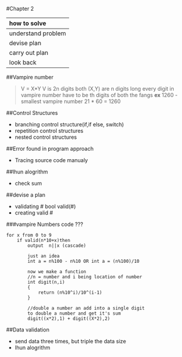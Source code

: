 #Chapter 2

|how to solve|
|:---|
|understand problem|
|devise plan|
|carry out plan|
|look back|

##Vampire number 
> V = X*Y
> V is 2n digits
> both (X,Y) are n digits long
> every digit in vampire number have to be th digits of both the fangs
> **ex**
> 1260 - smallest vampire number
> 21 * 60 = 1260

##Control Structures
* branching control structure(if,if else, switch)
* repetition control structures
* nested control structures

##Error found in program
approach
* Tracing source code manualy

##lhun alogrithm
* check sum

##devise a plan
* validating # bool valid(#)
* creating valid #

###vampire Numbers code ???
```
for x from 0 to 9
	if valid(n*10+x)then
		output  n||x (cascade) 
		
		just an idea
		int a = n%100 - n%10 OR int a = (n%100)/10
		
		now we make a function
		//n = number and i being location of number
		int digit(n,i)
		{
			return (n%10^i)/10^(i-1)
		}
		
		//double a number an add into a single digit
		to double a number and get it's sum
		digit((x*2),1) + digit((X*2),2)
```
			
##Data validation
* send data three times, but triple the data size
* lhun alogrithm

